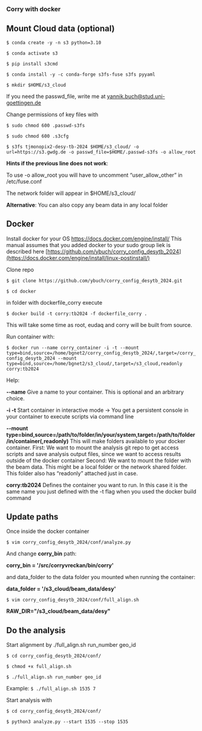 ### Corry with docker 

## Mount Cloud data (optional)

`$ conda create -y -n s3 python=3.10`

`$ conda activate s3`

`$ pip install s3cmd`

`$ conda install -y -c conda-forge s3fs-fuse s3fs pyyaml`

`$ mkdir $HOME/s3_cloud`

If you need the passwd_file, write me at yannik.buch@stud.uni-goettingen.de

Change permissions of key files with

`$ sudo chmod 600 .passwd-s3fs`

`$ sudo chmod 600 .s3cfg`

`$ s3fs tjmonopix2-desy-tb-2024 $HOME/s3_cloud/ -o url=https://s3.gwdg.de -o passwd_file=$HOME/.passwd-s3fs -o allow_root`

**Hints if the previous line does not work**: 	

To use -o allow_root you will have to uncomment “user_allow_other” in /etc/fuse.conf



The network folder will appear in  $HOME/s3_cloud/

**Alternative**: You can also copy any beam data in any local folder 

## Docker
Install docker for your OS https://docs.docker.com/engine/install/
This manual assumes that you added docker to your sudo group liek is described here [https://github.com/ybuch/corry_config_desytb_2024](https://docs.docker.com/engine/install/linux-postinstall/)

Clone repo

`$ git clone https://github.com/ybuch/corry_config_desytb_2024.git`

`$ cd docker`

in folder with dockerfile_corry execute

`$ docker build -t corry:tb2024 -f dockerfile_corry .`

This will take some time as root, eudaq and corry will be built from source.

Run container with:

`$ docker run --name corry_container -i -t --mount type=bind,source=/home/bgnet2/corry_config_desytb_2024/,target=/corry_config_desytb_2024 --mount type=bind,source=/home/bgnet2/s3_cloud/,target=/s3_cloud,readonly corry:tb2024`

Help:

**--name** 	    Give a name to your container. This is optional and an arbitrary choice.

**-i -t** 		Start container in interactive mode → You get a persistent console in your 
                container to execute scripts via command line

**--mount type=bind,source=/path/to/folder/in/your/system,target=/path/to/folder/in/container(,readonly)**
		        This will make folders available to your docker container. 
                First: We want to mount the analysis git repo to get access scripts and save
                analysis output files, since we want to access results outside of the docker
                container
                Second: We want to mount the folder with the beam data. This might be a local folder or the network shared folder. This folder also has “readonly” attached just in case.

**corry:tb2024**
Defines the container you want to run. In this case it is the same name you just defined with the -t flag when you used the docker build command


## Update paths

Once inside the docker container

`$ vim corry_config_desytb_2024/conf/analyze.py`

And change **corry_bin** path:

**corry_bin = '/src/corryvreckan/bin/corry'**

and data_folder to the data folder you mounted when running the container:

**data_folder = '/s3_cloud/beam_data/desy'**

`$ vim corry_config_desytb_2024/conf/full_align.sh`

**RAW_DIR="/s3_cloud/beam_data/desy"**

## Do the analysis

Start alignment by ./full_align.sh run_number geo_id

`$ cd corry_config_desytb_2024/conf/`

`$ chmod +x full_align.sh`

`$ ./full_align.sh run_number geo_id`

Example: `$ ./full_align.sh 1535 7`

Start analysis with

`$ cd corry_config_desytb_2024/conf/`

`$ python3 analyze.py --start 1535 --stop 1535`
